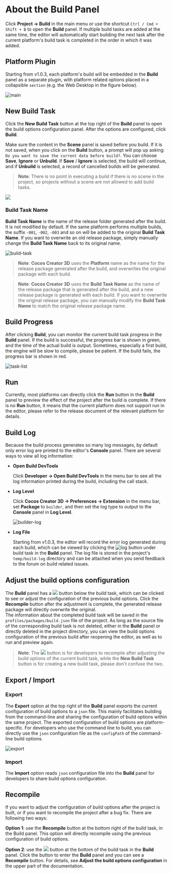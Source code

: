 # About the Build Panel

Click **Project -> Build** in the main menu or use the shortcut `Ctrl / Cmd + Shift + B` to open the **Build** panel. If multiple build tasks are added at the same time, the editor will automatically start building the next task after the current platform's build task is completed in the order in which it was added.

## Platform Plugin

Starting from v1.0.3, each platform's build will be embedded in the **Build** panel as a separate plugin, with platform related options placed in a collapsible `section` (e.g. the Web Desktop in the figure below).

![main](build-panel/main.jpg)

## New Build Task

Click the **New Build Task** button at the top right of the **Build** panel to open the build options configuration panel. After the options are configured, click **Build**.

Make sure the content in the **Scene** panel is saved before you build. If it is not saved, when you click on the **Build** button, a prompt will pop up asking: `Do you want to save the current data before build?`. You can choose **Save**, **Ignore** or **Unbuild**. If **Save** / **Ignore** is selected, the build will continue, and if **Unbuild** is selected, a record of cancelled builds will be generated.

> **Note**: There is no point in executing a build if there is no scene in the project, so projects without a scene are not allowed to add build tasks.

![](build-panel/save_scene.png)

### Build Task Name

**Build Task Name** is the name of the release folder generated after the build. It is not modified by default. If the same platform performs multiple builds, the suffix `-001`, `-002`, `-003` and so on will be added to the original **Build Task Name**. If you want to overwrite an old release package, simply manually change the **Build Task Name** back to its original name.

![build-task](build-panel/build-task.jpg)

> **Note**: __Cocos Creator 3D__ uses the **Platform** name as the name for the release package generated after the build, and overwrites the original package with each build.

> **Note**: __Cocos Creator 3D__ uses the **Build Task Name** as the name of the release package that is generated after the build, and a new release package is generated with each build. If you want to overwrite the original release package, you can manually modify the **Build Task Name** to match the original release package name.

## Build Progress

After clicking **Build**, you can monitor the current build task progress in the **Build** panel. If the build is successful, the progress bar is shown in green, and the time of the actual build is output. Sometimes, especially a first build, the engine will be slow to compile, please be patient. If the build fails, the progress bar is shown in red.

![task-list](build-panel/task-list.jpg)

## Run

Currently, most platforms can directly click the **Run** button in the **Build** panel to preview the effect of the project after the build is complete. If there is no **Run** button, it means that the current platform does not support run in the editor, please refer to the release document of the relevant platform for details.

## Build Log

Because the build process generates so many log messages, by default only error log are printed to the editor's **Console** panel. There are several ways to view all log information:

- **Open Build DevTools**

  Click **Developer -> Open Build DevTools** in the menu bar to see all the log information printed during the build, including the call stack.

- **Log Level**

  Click **Cocos Creator 3D -> Preferences -> Extension** in the menu bar, set **Package** to `builder`, and then set the log type to output to the **Console** panel in **Log Level**.

  ![builder-log](./build-panel/builder-log.jpg)

- **Log File**

  Starting from v1.0.3, the editor will record the error log generated during each build, which can be viewed by clicking the ![log](build-panel/log.jpg) button under build task in the **Build** panel. The log file is stored in the project's `temp/build-log` directory and can be attached when you send feedback to the forum on build related issues.

## Adjust the build options configuration

The **Build** panel has a ![](build-panel/view_build_parameter.png) button below the build task, which can be clicked to see or adjust the configuration of the previous build options. Click the **Recompile** button after the adjustment is complete, the generated release package will directly overwrite the original.<br>
The information about the completed build task will be saved in the `profiles/packages/build.json` file of the project. As long as the source file of the corresponding build task is not deleted, either in the **Build** panel or directly deleted in the project directory, you can view the build options configuration of the previous build after reopening the editor, as well as to run and preview again.

> **Note**: The ![](build-panel/view_build_parameter.png) button is for developers to recompile after adjusting the build options of the current build task, while the **New Build Task** button is for creating a new build task, please don't confuse the two.

## Export / Import

### Export

The **Export** option at the top right of the **Build** panel exports the current configuration of build options to a `json` file. This mainly facilitates building from the command-line and sharing the configuration of build options within the same project. The exported configuration of build options are platform-specific. For developers who use the command line to build, you can directly use the `json` configuration file as the `configPath` of the command-line build options.

![export](build-panel/export.jpg)

### Import

The **Import** option reads `json` configuration file into the **Build** panel for developers to share build options configuration.

## Recompile

If you want to adjust the configuration of build options after the project is built, or if you want to recompile the project after a bug fix. There are following two ways:

**Option 1**: use the **Recompile** button at the bottom right of the build task, in the Build panel. This option will directly recompile using the previous configuration of build options.

**Option 2**: use the ![](build-panel/view_build_parameter.png) button at the bottom of the build task in the **Build** panel. Click the button to enter the **Build** panel and you can see a **Recompile** button. For details, see **Adjust the build options configuration** in the upper part of the documentation.
